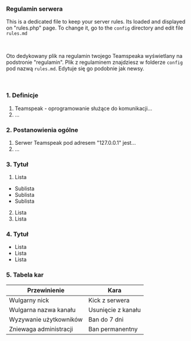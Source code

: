 ### Regulamin serwera

This is a dedicated file to keep your server rules. Its loaded and displayed on "rules.php" page. To change it, go to the <code>config</code> directory and edit file <code>rules.md</code>

<br>

Oto dedykowany plik na regulamin twojego Teamspeaka wyświetlany na podstronie "regulamin". Plik z regulaminem znajdziesz w folderze <code>config</code> pod nazwą <code>rules.md</code>. Edytuje się go podobnie jak newsy.

<br>

### 1. Definicje
1. Teamspeak - oprogramowanie służące do komunikacji...
2. ...


### 2. Postanowienia ogólne
1. Serwer Teamspeak pod adresem "127.0.0.1" jest...
2. ...

### 3. Tytuł
1. Lista
  - Sublista
  - Sublista
  - Sublista
2. Lista
3. Lista

### 4. Tytuł
- Lista
- Lista
- Lista

### 5. Tabela kar
Przewinienie | Kara
------------ | -------------
Wulgarny nick | Kick z serwera
Wulgarna nazwa kanału | Usunięcie z kanału
Wyzywanie użytkowników | Ban do 7 dni
Zniewaga administracji | Ban permanentny
